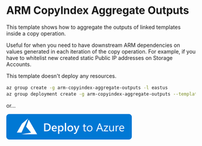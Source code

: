 # ARM CopyIndex Aggregate Outputs

This template shows how to aggregate the outputs of linked templates inside a copy operation.

Useful for when you need to have downstream ARM dependencies on values generated in each iteration of the copy operation. For example, if you have to whitelist new created static Public IP addresses on Storage Accounts.

This template doesn't deploy any resources.

```bash
az group create -g arm-copyindex-aggregate-outputs -l eastus
az group deployment create -g arm-copyindex-aggregate-outputs --template-uri https://raw.githubusercontent.com/rjygraham/arm-templates/main/Samples/arm-copyindex-aggregate-outputs/azuredeploy.json
```
or...

[![Deploy To Azure](https://raw.githubusercontent.com/Azure/azure-quickstart-templates/master/1-CONTRIBUTION-GUIDE/images/deploytoazure.svg?sanitize=true)](https://portal.azure.com/#create/Microsoft.Template/uri/https%3A%2F%2Fraw.githubusercontent.com%2Frjygraham%2Farm-templates%2Fmain%2FSamples%2Farm-copyindex-aggregate-outputs%2Fazuredeploy.json)
